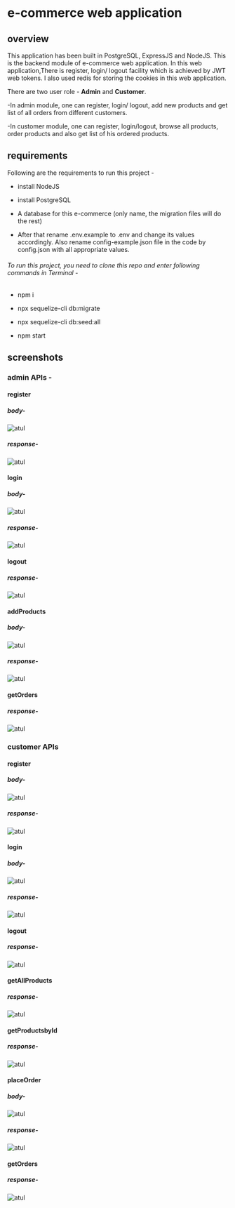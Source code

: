 # e-commerce web application

## overview

This application has been built in PostgreSQL, ExpressJS and NodeJS.
This is the backend module of e-commerce web application. In this web application,There is register, login/ logout facility which is achieved by JWT web tokens. I also used redis for storing the cookies in this web application.

There are two user role - **Admin** and **Customer**.

-In admin module, one can register, login/ logout, add new products and get list of all orders from different customers.

-In customer module, one can register, login/logout, browse all products, order products and also get list of his ordered products.

## requirements

Following are the requirements to run this project - 

- install NodeJS
- install PostgreSQL
- A database for this e-commerce (only name, the migration files will do the rest)

- After that rename .env.example to .env and change its values accordingly. Also rename config-example.json file in the code by config.json with all appropriate values. 

###### To run this project, you need to clone this repo and enter following commands in Terminal -

- npm i

- npx sequelize-cli db:migrate

- npx sequelize-cli db:seed:all

- npm start


## screenshots

### admin APIs - 

#### register
##### body- 
![atul](https://i.imgur.com/iPKs9pj.png)

##### response-
![atul](https://i.imgur.com/Ib56o4o.png)

#### login
##### body-
![atul](https://i.imgur.com/1lhBFEJ.png)

##### response-
![atul](https://i.imgur.com/qvVVrR7.png)

#### logout
##### response-
![atul](https://i.imgur.com/wzrQcO8.png)

#### addProducts
##### body-
![atul](https://i.imgur.com/iNqJO8r.png)

##### response-
![atul](https://i.imgur.com/9ruPTs9.png)                            

#### getOrders
##### response-
![atul](https://i.imgur.com/ERb9yZm.png)                                

### customer APIs
                                                                
#### register
##### body-
![atul](https://i.imgur.com/bK0n5nJ.png)

##### response-
![atul](https://i.imgur.com/gqWoCMP.png)

#### login
##### body-
![atul](https://i.imgur.com/fQwck7q.png)

##### response-
![atul](https://i.imgur.com/qw7IX6z.png)

#### logout
##### response-
![atul](https://i.imgur.com/qfJR3SL.png)

#### getAllProducts
##### response-
![atul](https://i.imgur.com/eI03aKc.png)

#### getProductsbyId
##### response-
![atul](https://i.imgur.com/3Frh5Mh.png)

#### placeOrder
##### body-
![atul](https://i.imgur.com/akDt9Rg.png)

##### response-
![atul](https://i.imgur.com/rN2lmwH.png)

#### getOrders
##### response-
![atul](https://i.imgur.com/gyQ3Dxe.png)

